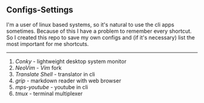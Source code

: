 ## Configs-Settings
I'm a user of linux based systems, so it's natural to use the cli apps sometimes. Because of this I have a problem to remember every shortcut. So I created this repo to save my own configs and (if it's necessary) list the most important for me shortcuts.
_____________


1. *Conky* - lightweight desktop system monitor
2. *NeoVim* - *Vim* fork
3. *Translate Shell* - translator in cli
4. *grip* - markdown reader with web browser
5. *mps-youtube* - youtube in cli
6. *tmux* - terminal multiplexer
